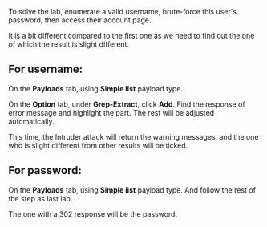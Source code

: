 To solve the lab, enumerate a valid username, brute-force this user's password, then access their account page.

It is a bit different compared to the first one as we need to find out the one of which the result is slight different.


## For username:  

On the **Payloads** tab, using **Simple list** payload type.  

On the **Option** tab, under **Grep-Extract**, click **Add**. Find the response of error message and highlight the part. The rest will be adjusted automatically.  

This time, the Intruder attack will return the warning messages, and the one who is slight different from other results will be ticked.

## For password:  

On the **Payloads** tab, using **Simple list** payload type. And follow the rest of the step as last lab.

The one with a 302 response will be the password.


